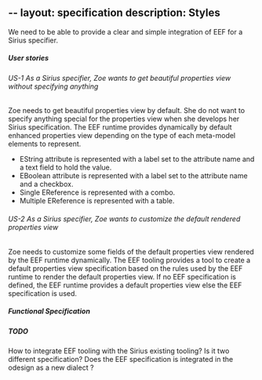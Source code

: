 --
layout: specification
description: Styles
---
We need to be able to provide a clear and simple integration of EEF for a Sirius specifier.

##### User stories

###### US-1 As a Sirius specifier, Zoe wants to get beautiful properties view without specifying anything

Zoe needs to get beautiful properties view by default. She do not want to specify anything special for the properties view when she develops her Sirius specification.
The EEF runtime provides dynamically by default enhanced properties view depending on the type of each meta-model elements to represent. 
* EString attribute is represented with a label set to the attribute name and a text field to hold the value.
* EBoolean attribute is represented with a label set to the attribute name and a checkbox.
* Single EReference is represented with a combo.
* Multiple EReference is represented with a table.

###### US-2 As a Sirius specifier, Zoe wants to customize the default rendered properties view

Zoe needs to customize some fields of the default properties view rendered by the EEF runtime dynamically. The EEF tooling provides a tool to create a default properties view specification based on the rules used by the EEF runtime to render the default properties view. If no EEF specification is defined, the EEF runtime provides a default properties view else the EEF specification is used.  

##### Functional Specification

##### TODO
How to integrate EEF tooling with the Sirius existing tooling? Is it two different specification? Does the EEF specification is integrated in the odesign as a new dialect ?